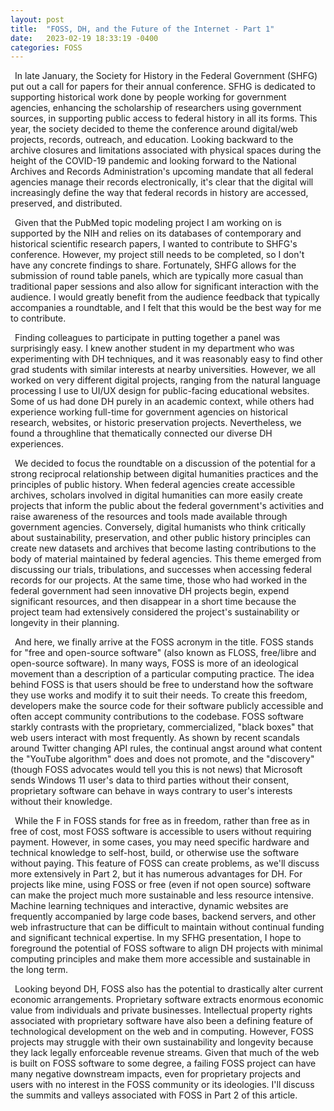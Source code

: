 ```yaml
---
layout: post
title:  "FOSS, DH, and the Future of the Internet - Part 1"
date:   2023-02-19 18:33:19 -0400
categories: FOSS
---
```

&ensp;In late January, the Society for History in the Federal Government (SHFG) put out a call for papers for their annual conference. SFHG is dedicated to supporting historical work done by people working for government agencies, enhancing the scholarship of researchers using government sources, in supporting public access to federal history in all its forms. This year, the society decided to theme the conference around digital/web projects, records, outreach, and education. Looking backward to the archive closures and limitations associated with physical spaces during the height of the COVID-19 pandemic and looking forward to the National Archives and Records Administration's upcoming mandate that all federal agencies manage their records electronically, it's clear that the digital will increasingly define the way that federal records in history are accessed, preserved, and distributed.

&ensp;Given that the PubMed topic modeling project I am working on is supported by the NIH and relies on its databases of contemporary and historical scientific research papers, I wanted to contribute to SHFG's conference. However, my project still needs to be completed, so I don't have any concrete findings to share. Fortunately, SHFG allows for the submission of round table panels, which are typically more casual than traditional paper sessions and also allow for significant interaction with the audience. I would greatly benefit from the audience feedback that typically accompanies a roundtable, and I felt that this would be the best way for me to contribute.

&ensp;Finding colleagues to participate in putting together a panel was surprisingly easy. I knew another student in my department who was experimenting with DH techniques, and it was reasonably easy to find other grad students with similar interests at nearby universities. However, we all worked on very different digital projects, ranging from the natural language processing I use to UI/UX design for public-facing educational websites. Some of us had done DH purely in an academic context, while others had experience working full-time for government agencies on historical research, websites, or historic preservation projects. Nevertheless, we found a throughline that thematically connected our diverse DH experiences. 

&ensp;We decided to focus the roundtable on a discussion of the potential for a strong reciprocal relationship between digital humanities practices and the principles of public history. When federal agencies create accessible archives, scholars involved in digital humanities can more easily create projects that inform the public about the federal government's activities and raise awareness of the resources and tools made available through government agencies. Conversely, digital humanists who think critically about sustainability, preservation, and other public history principles can create new datasets and archives that become lasting contributions to the body of material maintained by federal agencies. This theme emerged from discussing our trials, tribulations, and successes when accessing federal records for our projects. At the same time, those who had worked in the federal government had seen innovative DH projects begin, expend significant resources, and then disappear in a short time because the project team had extensively considered the project's sustainability or longevity in their planning.

&ensp;And here, we finally arrive at the FOSS acronym in the title. FOSS stands for "free and open-source software" (also known as FLOSS, free/libre and open-source software). In many ways, FOSS is more of an ideological movement than a description of a particular computing practice. The idea behind FOSS is that users should be free to understand how the software they use works and modify it to suit their needs. To create this freedom, developers make the source code for their software publicly accessible and often accept community contributions to the codebase. FOSS software starkly contrasts with the proprietary, commercialized, "black boxes" that web users interact with most frequently. As shown by recent scandals around Twitter changing API rules, the continual angst around what content the "YouTube algorithm" does and does not promote, and the "discovery" (though FOSS advocates would tell you this is not news) that Microsoft sends Windows 11 user's data to third parties without their consent, proprietary software can behave in ways contrary to user's interests without their knowledge.

&ensp;While the F in FOSS stands for free as in freedom, rather than free as in free of cost, most FOSS software is accessible to users without requiring payment. However, in some cases, you may need specific hardware and technical knowledge to self-host, build, or otherwise use the software without paying. This feature of FOSS can create problems, as we'll discuss more extensively in Part 2, but it has numerous advantages for DH. For projects like mine, using FOSS or free (even if not open source) software can make the project much more sustainable and less resource intensive. Machine learning techniques and interactive, dynamic websites are frequently accompanied by large code bases, backend servers, and other web infrastructure that can be difficult to maintain without continual funding and significant technical expertise. In my SFHG presentation, I hope to foreground the potential of FOSS software to align DH projects with minimal computing principles and make them more accessible and sustainable in the long term.

&ensp;Looking beyond DH, FOSS also has the potential to drastically alter current economic arrangements. Proprietary software extracts enormous economic value from individuals and private businesses. Intellectual property rights associated with proprietary software have also been a defining feature of technological development on the web and in computing. However, FOSS projects may struggle with their own sustainability and longevity because they lack legally enforceable revenue streams. Given that much of the web is built on FOSS software to some degree, a failing FOSS project can have many negative downstream impacts, even for proprietary projects and users with no interest in the FOSS community or its ideologies. I'll discuss the summits and valleys associated with FOSS in Part 2 of this article.
